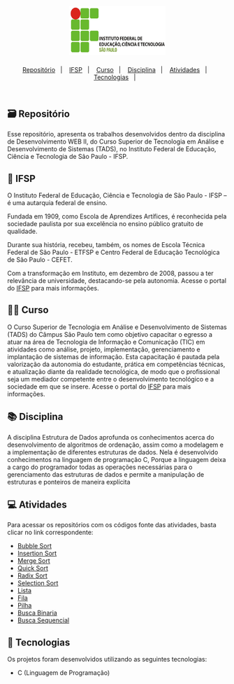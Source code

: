  <h1 align="center">
  <a href="https://spo.ifsp.edu.br/">
     <img alt="Logo IFSP" title="Logo IFSP" src="https://github.com/Karimangfn/Images-Perfil-Github/blob/main/logoIFSP.png" width="220px"/>
  </a>
 </h1>

<p align="center">
  <a href="#">Repositório</a>&nbsp;&nbsp;&nbsp;|&nbsp;&nbsp;&nbsp;
  <a href="#-ifsp">IFSP</a>&nbsp;&nbsp;&nbsp;|&nbsp;&nbsp;&nbsp;
  <a href="#-curso">Curso</a>&nbsp;&nbsp;&nbsp;|&nbsp;&nbsp;&nbsp;
  <a href="#-disciplina">Disciplina</a>&nbsp;&nbsp;&nbsp;|&nbsp;&nbsp;&nbsp;
  <a href="#-atividades">Atividades</a>&nbsp;&nbsp;&nbsp;|&nbsp;&nbsp;&nbsp;
  <a href="#-tecnologias">Tecnologias</a>&nbsp;&nbsp;&nbsp;|&nbsp;&nbsp;&nbsp;
 </p>
 
 <br>

## 🗃️ Repositório

Esse repositório, apresenta os trabalhos desenvolvidos dentro da disciplina de Desenvolvimento WEB II, do Curso Superior de Tecnologia em Análise e Desenvolvimento de Sistemas (TADS), no Instituto Federal de Educação, Ciência e Tecnologia de São Paulo - IFSP.

## 🏫 IFSP

O Instituto Federal de Educação, Ciência e Tecnologia de São Paulo - IFSP – é uma autarquia federal de ensino.

Fundada em 1909, como Escola de Aprendizes Artífices, é reconhecida pela sociedade paulista por sua excelência no ensino público gratuito de qualidade.

Durante sua história, recebeu, também, os nomes de Escola Técnica Federal de São Paulo - ETFSP e Centro Federal de Educação Tecnológica de São Paulo - CEFET. 

Com a transformação em Instituto, em dezembro de 2008, passou a ter relevância de universidade, destacando-se pela autonomia. Acesse o portal do [IFSP](https://spo.ifsp.edu.br/) para mais informações.

## 👨‍💻 Curso

O Curso Superior de Tecnologia em Análise e Desenvolvimento de Sistemas (TADS) do Câmpus São Paulo tem como objetivo capacitar o egresso a atuar na área de Tecnologia de Informação e Comunicação (TIC) em atividades como análise, projeto, implementação, gerenciamento e implantação de sistemas de informação. Esta capacitação é pautada pela valorização da autonomia do estudante, prática em competências técnicas, e atualização diante da realidade tecnológica, de modo que o profissional seja um mediador competente entre o desenvolvimento tecnológico e a sociedade em que se insere. Acesse o portal do [IFSP](https://spo.ifsp.edu.br/tads) para mais informações.

## 📚 Disciplina

A disciplina Estrutura de Dados aprofunda os conhecimentos acerca do desenvolvimento de algoritmos de ordenação, assim como a modelagem e a implementação de diferentes estruturas de dados. Nela é desenvolvido conhecimentos na linguagem de programação C, Porque a linguagem deixa a cargo do programador todas as operações necessárias para o gerenciamento das estruturas de dados e permite a manipulação de estruturas e ponteiros de maneira explícita

## 💻 Atividades

Para acessar os repositórios com os códigos fonte das atividades, basta clicar no link correspondente:

- [Bubble Sort](https://github.com/Karimangfn/Estrutura-de-Dados/tree/main/Atividades/Bubble%20Sort)
- [Insertion Sort](https://github.com/Karimangfn/Estrutura-de-Dados/tree/main/Atividades/Insertion%20Sort)
- [Merge Sort](https://github.com/Karimangfn/Estrutura-de-Dados/tree/main/Atividades/Merge%20Sort)
- [Quick Sort](https://github.com/Karimangfn/Estrutura-de-Dados/tree/main/Atividades/Quick%20Sort)
- [Radix Sort](https://github.com/Karimangfn/Estrutura-de-Dados/tree/main/Atividades/Radix%20Sort)
- [Selection Sort](https://github.com/Karimangfn/Estrutura-de-Dados/tree/main/Atividades/Selection%20Sort)
- [Lista](https://github.com/Karimangfn/Estrutura-de-Dados/tree/main/Atividades/Lista)
- [Fila](https://github.com/Karimangfn/Estrutura-de-Dados/tree/main/Atividades/Fila)
- [Pilha](https://github.com/Karimangfn/Estrutura-de-Dados/tree/main/Atividades/Pilha)
- [Busca Binaria](https://github.com/Karimangfn/Estrutura-de-Dados/tree/main/Atividades/Busca%20Binaria)
- [Busca Sequencial](https://github.com/Karimangfn/Estrutura-de-Dados/tree/main/Atividades/Busca%20Sequencial)
</p>



## 🚀 Tecnologias

Os projetos foram desenvolvidos utilizando as seguintes tecnologias:

- C (Linguagem de Programação)
